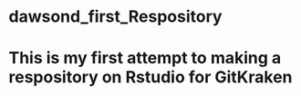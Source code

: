 # dawsond_first_Respository
# This is my first attempt to making a respository on Rstudio for GitKraken